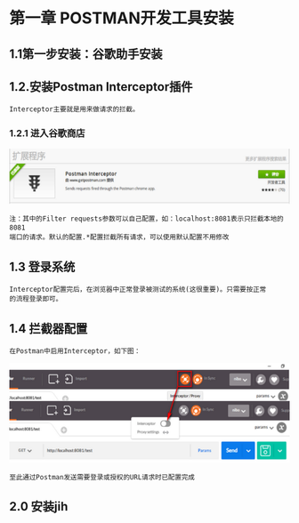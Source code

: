# 第一章   POSTMAN开发工具安装
## 1.1第一步安装：谷歌助手安装

## 1.2.安装Postman Interceptor插件
    Interceptor主要就是用来做请求的拦截。
    
### 1.2.1  进入谷歌商店
![进入谷歌商店](image/01-postMan/01-扩展程序.png)

    注：其中的Filter requests参数可以自己配置，如：localhost:8081表示只拦截本地的8081
    端口的请求。默认的配置.*配置拦截所有请求，可以使用默认配置不用修改

## 1.3 登录系统
    Interceptor配置完后，在浏览器中正常登录被测试的系统(这很重要)。只需要按正常  
    的流程登录即可。
    
## 1.4 拦截器配置
    在Postman中启用Interceptor，如下图：

![进入谷歌商店](image/01-postMan/02-Interceptor.png)


    至此通过Postman发送需要登录或授权的URL请求时已配置完成

## 2.0 安装jih
    
~~~~
    
